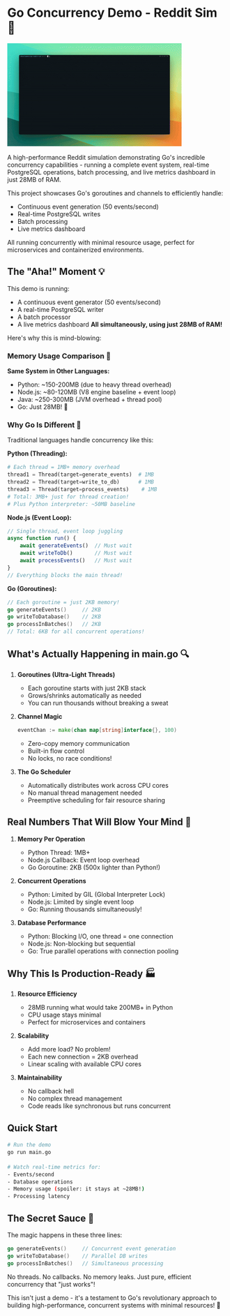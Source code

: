 # Go Concurrency Demo - Reddit Sim 🚀

![Demo gif](./docs/go.gif)

A high-performance Reddit simulation demonstrating Go's incredible concurrency capabilities - running a complete event system, real-time PostgreSQL operations, batch processing, and live metrics dashboard in just 28MB of RAM.

This project showcases Go's goroutines and channels to efficiently handle:
- Continuous event generation (50 events/second)
- Real-time PostgreSQL writes
- Batch processing
- Live metrics dashboard

All running concurrently with minimal resource usage, perfect for microservices and containerized environments.

## The "Aha!" Moment 💡

This demo is running:
- A continuous event generator (50 events/second)
- A real-time PostgreSQL writer
- A batch processor
- A live metrics dashboard
**All simultaneously, using just 28MB of RAM!**

Here's why this is mind-blowing:

### Memory Usage Comparison 🧠

**Same System in Other Languages:**
- Python: ~150-200MB (due to heavy thread overhead)
- Node.js: ~80-120MB (V8 engine baseline + event loop)
- Java: ~250-300MB (JVM overhead + thread pool)
- Go: Just 28MB! 🤯

### Why Go Is Different 🚀

Traditional languages handle concurrency like this:

**Python (Threading):**
```python
# Each thread = 1MB+ memory overhead
thread1 = Thread(target=generate_events)  # 1MB
thread2 = Thread(target=write_to_db)      # 1MB
thread3 = Thread(target=process_events)    # 1MB
# Total: 3MB+ just for thread creation!
# Plus Python interpreter: ~50MB baseline
```

**Node.js (Event Loop):**
```javascript
// Single thread, event loop juggling
async function run() {
    await generateEvents()  // Must wait
    await writeToDb()       // Must wait
    await processEvents()   // Must wait
}
// Everything blocks the main thread!
```

**Go (Goroutines):**
```go
// Each goroutine = just 2KB memory!
go generateEvents()     // 2KB
go writeToDatabase()    // 2KB
go processInBatches()   // 2KB
// Total: 6KB for all concurrent operations!
```

## What's Actually Happening in main.go 🔍

1. **Goroutines (Ultra-Light Threads)**
   - Each goroutine starts with just 2KB stack
   - Grows/shrinks automatically as needed
   - You can run thousands without breaking a sweat

2. **Channel Magic**
   ```go
   eventChan := make(chan map[string]interface{}, 100)
   ```
   - Zero-copy memory communication
   - Built-in flow control
   - No locks, no race conditions!

3. **The Go Scheduler**
   - Automatically distributes work across CPU cores
   - No manual thread management needed
   - Preemptive scheduling for fair resource sharing

## Real Numbers That Will Blow Your Mind 🤯

1. **Memory Per Operation**
   - Python Thread: 1MB+
   - Node.js Callback: Event loop overhead
   - Go Goroutine: 2KB (500x lighter than Python!)

2. **Concurrent Operations**
   - Python: Limited by GIL (Global Interpreter Lock)
   - Node.js: Limited by single event loop
   - Go: Running thousands simultaneously!

3. **Database Performance**
   - Python: Blocking I/O, one thread = one connection
   - Node.js: Non-blocking but sequential
   - Go: True parallel operations with connection pooling

## Why This Is Production-Ready 🏭

1. **Resource Efficiency**
   - 28MB running what would take 200MB+ in Python
   - CPU usage stays minimal
   - Perfect for microservices and containers

2. **Scalability**
   - Add more load? No problem!
   - Each new connection = 2KB overhead
   - Linear scaling with available CPU cores

3. **Maintainability**
   - No callback hell
   - No complex thread management
   - Code reads like synchronous but runs concurrent

## Quick Start

```bash
# Run the demo
go run main.go

# Watch real-time metrics for:
- Events/second
- Database operations
- Memory usage (spoiler: it stays at ~28MB!)
- Processing latency
```

## The Secret Sauce 🤫

The magic happens in these three lines:
```go
go generateEvents()     // Concurrent event generation
go writeToDatabase()    // Parallel DB writes
go processInBatches()   // Simultaneous processing
```

No threads. No callbacks. No memory leaks.
Just pure, efficient concurrency that "just works"!

This isn't just a demo - it's a testament to Go's revolutionary approach to building high-performance, concurrent systems with minimal resources! 🚀 